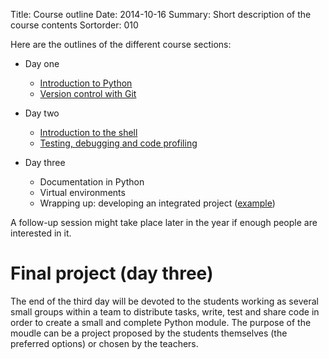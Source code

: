 Title: Course outline
Date: 2014-10-16
Summary: Short description of the course contents
Sortorder: 010

Here are the outlines of the different course sections:

- Day one
    + [Introduction to Python]({filename}course-outline_010_introduction-to-python.md)
    + [Version control with Git]({filename}course-outline_020_version-control-with-git.md)

- Day two
    + [Introduction to the shell]({filename}course-outline_030_introduction-shell.md)
    + [Testing, debugging and code profiling]({filename}course-outline_040_testing-debugging-profiling.md)

- Day three
    + Documentation in Python
    + Virtual environments
    + Wrapping up: developing an integrated project ([example]())

A follow-up session might take place later in the year if enough people are
interested in it.

# Final project (day three)

The end of the third day will be devoted to the students working as several
small groups within a team to distribute tasks, write, test and share code in
order to create a small and complete Python module. The purpose of the moudle
can be a project proposed by the students themselves (the preferred options) or
chosen by the teachers.
